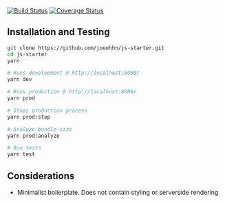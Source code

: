 [![Build Status](https://img.shields.io/travis/jooohhn/js-starter.svg?style=flat-square)](https://travis-ci.org/jooohhn/js-starter)
[![Coverage Status](https://img.shields.io/coveralls/jooohhn/js-starter.svg?style=flat-square)](https://coveralls.io/github/jooohhn/js-starter?branch=master)


## Installation and Testing
```bash
git clone https://github.com/jooohhn/js-starter.git
cd js-starter
yarn

# Runs development @ http://localhost:8000/
yarn dev

# Runs production @ http://localhost:8000/
yarn prod

# Stops production process
yarn prod:stop

# Analyze bundle size
yarn prod:analyze

# Run tests
yarn test
```

## Considerations
- Minimalist boilerplate. Does not contain styling or serverside rendering